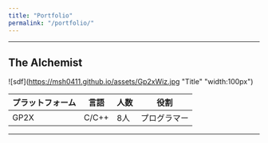 ```yaml
---
title: "Portfolio"
permalink: "/portfolio/"
---
```


_ _ _

## The Alchemist

![sdf](https://msh0411.github.io/assets/Gp2xWiz.jpg "Title" "width:100px")

|プラットフォーム|言語|人数|役割
|--------|--------|--------|--------|
|GP2X|C/C++|8人|プログラマー|


_ _ _

